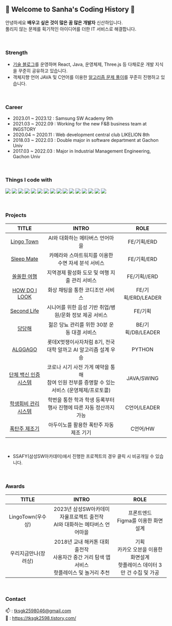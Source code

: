 ## 💙 Welcome to Sanha's Coding History 💙
안녕하세요 <b>배우고 싶은 것이 많은 꿈 많은 개발자</b> 신산하입니다.<br/>
풀리지 않는 문제를 획기적인 아이디어를 더한 IT 서비스로 해결합니다.

<br/>

### Strength
- <a href="https://tksgk2598.tistory.com/">기술 블로그</a>를 운영하며 React, Java, 운영체제, Three.js 등 다채로운 개발 지식을 꾸준히 공유하고 있습니다.
- 객체지향 언어 JAVA 및 C언어를 이용한 <a href="https://github.com/TheCSLife/TheAlgoLife">알고리즘 문제 풀이</a>를 꾸준히 진행하고 있습니다.

<br/>

### Career
- 2023.01 ~ 2023.12 : Samsung SW Academy 9th <br/>
- 2021.03 ~ 2022.09 : Working for the new F&B business team at INGSTORY <br/>
- 2020.04 ~ 2020.11 : Web development central club LIKELION 8th <br/>
- 2018.03 ~ 2022.03 : Double major in software department at Gachon Univ <br/>
- 2017.03 ~ 2022.03 : Major in Industrial Management Engineering, Gachon Univ <br/>

<br/>

### Things I code with
<img src="https://img.shields.io/badge/java-007396?style=for-the-badge&logo=java&logoColor=white"> <img src="https://img.shields.io/badge/c-A8B9CC?style=for-the-badge&logo=c&logoColor=white"> <img src="https://img.shields.io/badge/arduino-00878F?style=for-the-badge&logo=arduino&logoColor=white"> <img src="https://img.shields.io/badge/javascript-F7DF1E?style=for-the-badge&logo=javascript&logoColor=black"> <img src="https://img.shields.io/badge/typescript-3178C6?style=for-the-badge&logo=typescript&logoColor=white"> 
<img src="https://img.shields.io/badge/react-61DAFB?style=for-the-badge&logo=react&logoColor=white"> <img src="https://img.shields.io/badge/Vue-4FC08D?style=for-the-badge&logo=Vue.js&logoColor=white"> <img src="https://img.shields.io/badge/Redux ToolKit-764ABC?style=for-the-badge&logo=Redux&logoColor=white">
<img src="https://img.shields.io/badge/Recoil-3578E5?style=for-the-badge&logo=Recoil&logoColor=white"> <img src="https://img.shields.io/badge/tailwindcss-06B6D4?style=for-the-badge&logo=tailwindcss&logoColor=white"> <img src="https://img.shields.io/badge/styledcomponents-DB7093?style=for-the-badge&logo=styledcomponents&logoColor=white">
<img src="https://img.shields.io/badge/springboot-6DB33F?style=for-the-badge&logo=springboot&logoColor=white"> <img src="https://img.shields.io/badge/mysql-4479A1?style=for-the-badge&logo=mysql&logoColor=white">
<img src="https://img.shields.io/badge/notion-000000?style=for-the-badge&logo=notion&logoColor=white"> <img src="https://img.shields.io/badge/jira-0052CC?style=for-the-badge&logo=jira&logoColor=white"> <img src="https://img.shields.io/badge/git-F05032?style=for-the-badge&logo=git&logoColor=white">


<br/>

### Projects
|TITLE|INTRO|ROLE|
|:---:|:---:|:---:|
|<a href="https://github.com/LingoTown">Lingo Town</a>|AI와 대화하는 메타버스 언어마을|FE/기획/ERD|
|<a href="https://github.com/Sleep-Mate">Sleep Mate</a>|카메라와 스마트워치를 이용한 수면 자세 분석 서비스|FE/기획/ERD|
|<a href="https://github.com/SOLlatido">쏠쏠한 여행</a>|지역경제 활성화 도모 및 여행 지출 관리 서비스|FE/기획//ERD|
|<a href="https://github.com/SahhaShin/HOW-DO-I-LOOK">HOW DO I LOOK</a>|화상 채팅을 통한 코디조언 서비스|FE/기획/ERD/LEADER|
|<a href="https://github.com/TheSecondLife">Second Life</a>|시니어를 위한 음성 기반 취업/병원/문화 정보 제공 서비스|FE/기획|
|<a href="https://github.com/SahhaShin/DANGDANGHAE">당당해</a>|젊은 당뇨 관리를 위한 30분 운동 대결 서비스|BE/기획/DB/LEADER|
|<a href="https://www.youtube.com/watch?v=TGpLaelRwpM">ALGGAGO</a>|롯데X멋쟁이사자처럼 8기, 전국 대학 알까고 AI 알고리즘 설계 우승|PYTHON|
|<a href="https://github.com/SahhaShin/online-group-vaccine-certification-system">단체 백신 인증시스템</a>|코로나 시기 사전 가게 예약을 통해<br/>참여 인원 전부를 증명할 수 있는 서비스 (운영체제/프로토콜)|JAVA/SWING|
|<a href="https://github.com/SahhaShin/Implementation-of-student-lists-events-and-fee-management-programs">학생회비 관리시스템</a>|학번을 통한 학과 학생 등록부터 행사 진행에 따른 자동 정산까지 가능|C언어/LEADER|
|<a href="https://www.youtube.com/watch?v=08bqftZ0zWY&t=66s">폭탄주 제조기</a>|아두이노를 활용한 폭탄주 자동 제조 기기|C언어/HW|

<br/>

* SSAFY(삼성SW아카데미)에서 진행한 프로젝트의 경우 클릭 시 비공개일 수 있습니다.

<br/>

### Awards
|TITLE|INTRO|ROLE|
|:---:|:---:|:---:|
|LingoTown(우수상)|2023년 삼성SW아카데미 자율프로젝트 출전작<br/>AI와 대화하는 메타버스 언어마을|프론트엔드<br/>Figma를 이용한 화면설계|
|우리지금만나(장려상)|2018년 교내 해커톤 대회 출전작<br/>사용자간 중간 거리 탐색 앱 서비스<br/>핫플레이스 및 놀거리 추천|기획<br/>카카오 오븐을 이용한 화면설계<br/>핫플레이스 데이터 3만 건 수집 및 가공|

<br/>

### Contact
📫 : tksgk2598046@gmail.com <br/>
📝 : https://tksgk2598.tistory.com/ <br/>
